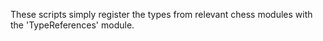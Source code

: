 These scripts simply register the types from relevant chess modules with the 'TypeReferences' module.